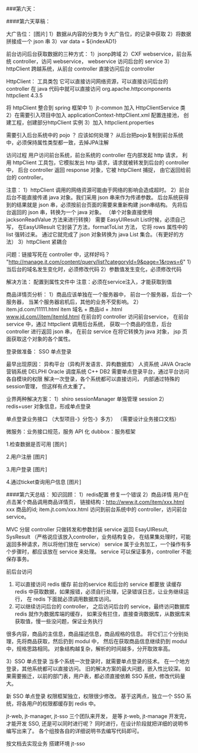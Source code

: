 ###第六天：

####第六天草稿：

大广告位：
[图片]
1）数据从内容的分类为 9 大广告位，的记录中获取
2）将数据拼接成一个 json 串
3）var data = ${indexAD1}

前台访问后台获取数据的三种方式：
1）jsonp跨域
2）CXF webservice，前台系统 controller，访问 webservice，
webservice 访问后台的 service
3）httpClient 跨越系统，从前台 controller 直接访问后台 controller

HttpClient：
工具类包
它可以直接访问网络资源，可以直接访问后台的 controller
在 java 代码中就可以直接访问
<dependency>
  <groupId>org.apache.httpcomponents</groupId>
  <artifactId>httpclient</artifactId>
  <version>4.3.5</version>
</dependency>

将 httpClient 整合到 spring 框架中
1）jt-common 加入 HttpClientService 类
2）在需要引入项目中加入 applicationContext-httpClient.xml 配置连接池，
创建工程，创建部分httpClient 实例
3）加入 httpclient.properties

需要引入后台系统中的 pojo ？
应该如何处理？
从后台把pojo复制到前台系统中，必须保持属性类型都一致，去掉JPA注解

访问过程
用户访问前台系统，前台系统的 controller 在内部发起 http 请求，
利用 httpClient 工具包，它模拟发出 http 请求，请求就被转发到后台的 controller 中，
后台 controller 返回 response 对象，它被 httpClient 捕捉，
由它返回给前台的 controller。

注意：
1）httpClient 调用的网络资源可能由于网络的影响会造成超时。
2）前台后台不能直接传递 java 对象。我们采用 json 串来作为传递参数。
后台系统获得到的结果就是 json 串，必须按前台页面的需要来重新构建 json串结构。
先将后台返回的 json 串，转换为一个 java 对象。
（单个对象直接使用 jacksonReadValue 方法来进行转换）
需要 EasyUIResult List<Object>时候，必须自己写，
在EasyUIResult 它封装了方法，formatToList 方法，
它将 rows 属性中的 list 强转过来。
通过它就完成了 json 对象转换为 java List 集合。（有更好的方法）
3）httpClient 紧耦合

问题：链接写死在 controller 中，这样好吗？
"http://manage.jt.com/content/query/list?categoryId=9&page=1&rows=6"
1）当后台的域名发生变化时，必须修改代码
2）参数值发生变化，必须修改代码

解决方法：
配置到属性文件中
注意：必须在service注入，才能获取到值

商品详情页分析：
1）商品应该单独在一个服务器中，
前台一个服务器，后台一个服务器，
当某个服务器宕机后，其他的业务不受影响。
2）item.jd.com/11111.html
item 域名 + 商品id + .html
www.jd.com//item/itemId.html
在前台的 controller 访问前台service，
在前台 service 中，通过 httpclient 调用后台系统，
获取一个商品的信息，后台 controller 进行返回 json 串，
在前台 service 在将它转换为 java 对象，
jsp 页面获取这个对象的各个属性。


登录做准备：
SSO 单点登录

最早出现原因：
异构平台（异构开发语言、异构数据库）
人资系统 JAVA Oracle
营销系统 DELPHI Oracle
调度系统 C++ DB2
需要单点登录平台，通过平台访问各自模块的权限
解决一次登录，各个系统都可以直接访问，
内部通过特殊的session管理，
但这样有点太重了。

业界两种解决方案：
1）shiro sessionManager 单独管理 session
2）redis+user 对象信息，形成单点登录

单点登录业务接口
（大型项目-》分包-》多方）
（需要设计业务接口文档）

微服务：业务接口规范，服务 API 化
dubbox：服务框架

1.检查数据是否可用
[图片]

2.用户注册
[图片]

3.用户登录
[图片]

4.通过ticket查询用户信息
[图片]



####第六天总结：
知识回顾：
1）redis配置 修复一个错误
<constructor-arg index="1" value="${redis.node2.port}" type="int"/>
2）商品详情
用户在点击某个商品调用商品详情页，
链接结构：http://www.jt.com/item/xxx.html	xxx 商品的id;
item.jt.com/xxx.html
访问到前台系统中的 controller，访问前台 service。

MVC 分层
controller 只做转发和参数封装
service 返回 EsayUIResult, SysResult
（严格说应该放入controller，业务结构复杂，
在结果集处理时，可能返回多种请求，所以将他们放在 service）
service 属于业务加工，一个操作有多个步骤时，都应该放在 service 来处理。
service 可以保证事务，controller 不能保存事务。

前后台访问
1. 可以直接访问 redis 缓存
前台的service 和后台的 service 都要放 读缓存
redis 中获取数据，如果报错，必须自行处理，记录错误日志，让业务继续运行，
在 redis 下面就必须调用数据库访问。
2. 可以继续访问后台的 controller，
之后访问后台的 service，最终访问数据库
redis 就作为数据库端的缓存，
如果没有拦住，直接查询数据库，从数据库来获取值，慢一些没问题，保证业务执行

很多内容，商品的主信息，商品描述信息，商品规格的信息。
将它们三个分别处理，先将商品获取，然后扔到 modul 中，
然后在获取商品信息继续扔到 modul 中，规格思路相同。
对象结构越复杂，解析的时间越多，分开取效率高。

3）SSO 单点登录
当多个系统一次登录时，就需要单点登录的技术。
在一个地方登录，其他系统都可以直接访问。
旧的解决方案的最大问题，嵌入性比较深。
如果需要搬迁，以前的部门表，用户表，都必须直接依赖 SSO 系统，修改代码量大。

新 SSO 单点登录
权限框架独立，权限很少修改。
基于这两点，独立一个 SSO 系统，将各用户的权限都缓存到 redis 中。

jt-web, jt-manager, jt-sso 三个团队来开发，
是等 jt-web, jt-manage 开发完，才能开发 SSO,
还是可以同时进行呢？
同时进行，在设计阶段就把详细的说明书编写出来了。
各个组按各自的详细说明书去编写代码即可。

按文档去实现业务
搭建环境 jt-sso
